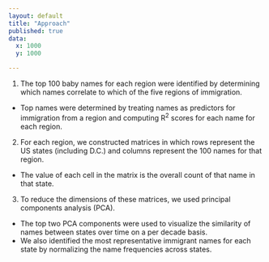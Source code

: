 ```yaml
---
layout: default
title: "Approach"
published: true
data:
  x: 1000
  y: 1000

---
```


1. The top 100 baby names for each region were identified by determining which names correlate to which of the five regions of immigration.
  * Top names were determined by treating names as predictors for immigration from a region and computing R<sup>2</sup> scores for each name for each region.

2. For each region, we constructed matrices in which rows represent the US states (including D.C.) and columns represent the 100 names for that region.
  * The value of each cell in the matrix is the overall count of that name in that state.

3. To reduce the dimensions of these matrices, we used principal components analysis (PCA).
  * The top two PCA components were used to visualize the similarity of names between states over time on a per decade basis.
  * We also identified the most representative immigrant names for each state by normalizing the name frequencies across states.
